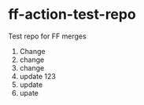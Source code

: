 # ff-action-test-repo
Test repo for FF merges

1. Change
2. change
3. change
4. update 123
5. update
6. upate
